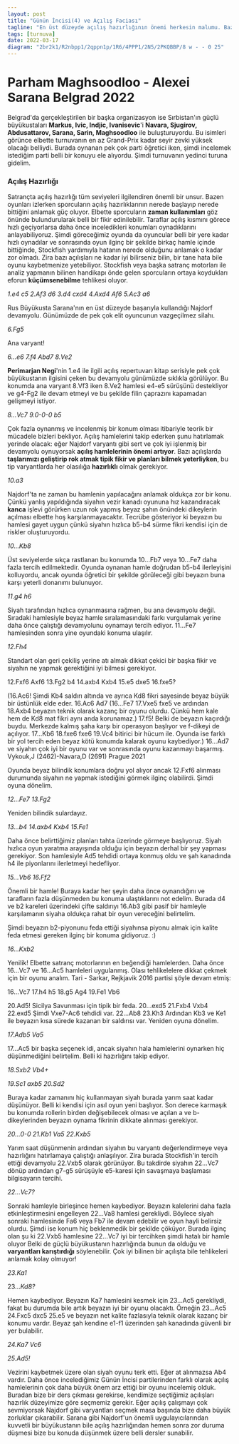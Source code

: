 ```yaml
---
layout: post
title: "Günün İncisi(4) ve Açılış Faciası"
tagline: "En üst düzeyde açılış hazırlığının önemi herkesin malumu. Bazı açılışlar var ki, tek bir kötü hamle bile harika bir hazırlığı berbat edebilir. 2022 Fide Grand-Prix ikinci ayağı Belgrad'da oynanırken aynı yerde bir başka turnuva daha oynanmaktaydı. Sırbistan'ın en güçlü oyuncuları için organize edilen bu turnuva en az Grand-Prix kadar ilgi çekiciydi."
tags: [turnuva]
date: 2022-03-17
diagram: "2br2k1/R2nbpp1/2qppn1p/1R6/4PPP1/2N5/2PKQBBP/8 w - - 0 25"
---
```


# Parham Maghsoodloo - Alexei Sarana Belgrad 2022

Belgrad'da gerçekleştirilen bir başka organizasyon ise Sırbistan'ın güçlü büyükustaları **Markus, Ivic, Indjic, Ivanisevic**'i **Navara, Sjugirov, Abdusattarov, Sarana, Sarin, Maghsoodloo** ile buluşturuyordu. Bu isimleri görünce elbette turnuvanın en az Grand-Prix kadar seyir zevki yüksek olacağı belliydi. Burada oynanan pek çok parti öğretici iken, şimdi incelemek istediğim parti belli bir konuyu ele alıyordu. Şimdi turnuvanın yedinci turuna gidelim.

### **Açılış Hazırlığı**

Satrançta açılış hazırlığı tüm seviyeleri ilgilendiren önemli bir unsur. Bazen oyunları izlerken sporcuların açılış hazırlıklarının nerede başlayıp nerede bittiğini anlamak güç oluyor. Elbette sporcuların **zaman kullanımları** göz önünde bulundurularak belli bir fikir edinilebilir. Taraflar açılış kısmını görece hızlı geçiyorlarsa daha önce inceledikleri konumları oynadıklarını anlayabiliyoruz.
Şimdi göreceğimiz oyunda da oyuncular belli bir yere kadar hızlı oynadılar ve sonrasında oyun ilginç bir şekilde birkaç hamle içinde bittiğinde, Stockfish yardımıyla hatanın nerede olduğunu anlamak o kadar zor olmadı. Zira bazı açılışları ne kadar iyi bilirseniz bilin, bir tane hata bile oyunu kaybetmenize yetebiliyor. Stockfish veya başka satranç motorları ile analiz yapmanın bilinen handikapı önde gelen sporcuların ortaya koydukları eforun **küçümsenebilme** tehlikesi oluyor.

_1.e4 c5 2.Af3 d6 3.d4 cxd4 4.Axd4 Af6 5.Ac3 a6_

Rus Büyükusta Sarana'nın en üst düzeyde başarıyla kullandığı Najdorf devamyolu. Günümüzde de pek çok elit oyuncunun vazgeçilmez silahı.

<div class="cbdiagram"
data-size="400"
data-fen="rnbqkb1r/1p2pppp/p2p1n2/8/3NP3/2N5/PPP2PPP/R1BQKB1R w KQkq - 0 6"
data-buttons="0"
data-legend="Sicilya Savunması Najdorf Varyantı">
</div>

_6.Fg5_

Ana varyant!

_6...e6 7.f4 Abd7 8.Ve2_

<div class="cbdiagram"
data-size="400"
data-fen="r1bqkb1r/1p1n1ppp/p2ppn2/6B1/3NPP2/2N5/PPP1Q1PP/R3KB1R b KQkq - 0 8"
data-buttons="0"
data-legend="8.Ve2 sonrası konum">
</div>

**Perimarjan Negi**'nin 1.e4 ile ilgili açılış repertuvarı kitap serisiyle pek çok büyükustanın ilgisini çeken bu devamyolu günümüzde sıklıkla görülüyor. Bu konumda ana varyant 8.Vf3 iken 8.Ve2 hamlesi e4-e5 sürüşünü destekliyor ve g4-Fg2 ile devam etmeyi ve bu şekilde filin çaprazını kapamadan gelişmeyi istiyor.

_8...Vc7 9.0-0-0 b5_

<div class="cbdiagram"
data-size="400"
data-fen="r1b1kb1r/2qn1ppp/p2ppn2/1p4B1/3NPP2/2N5/PPP1Q1PP/2KR1B1R w kq - 0 10"
data-buttons="0"
data-legend="9...b5 sonrası konum">
</div>

Çok fazla oynanmış ve incelenmiş bir konum olması itibariyle teorik bir mücadele bizleri bekliyor. Açılış hamlelerini takip ederken şunu hatırlamak yerinde olacak: eğer Najdorf varyantı gibi sert ve çok iyi işlenmiş bir devamyolu oynuyorsak **açılış hamlelerinin önemi artıyor**. Bazı açılışlarda **taşlarımızı geliştirip rok atmak tipik fikir ve planları bilmek yeterliyken**, bu tip varyantlarda her olasılığa **hazırlıklı** olmak gerekiyor.

_10.a3_

Najdorf'ta ne zaman bu hamlenin yapılacağını anlamak oldukça zor bir konu. Çünkü yanlış yapıldığında siyahın vezir kanadı oyununa hız kazandıracak **kanca** işlevi görürken uzun rok yapmış beyaz şahın önündeki dikeylerin açılması elbette hoş karşılanmayacaktır. Tecrübe gösteriyor ki beyazın bu hamlesi gayet uygun çünkü siyahın hızlıca b5-b4 sürme fikri kendisi için de riskler oluşturuyordu.

_10...Kb8_


<div class="cbdiagram"
data-size="400"
data-fen="1rb1kb1r/2qn1ppp/p2ppn2/1p4B1/3NPP2/P1N5/1PP1Q1PP/2KR1B1R w k - 0 11"
data-buttons="0"
data-legend="10...Kb8 sonrası konum">
</div>

Üst seviyelerde sıkça rastlanan bu konumda 10...Fb7 veya 10...Fe7 daha fazla tercih edilmektedir. Oyunda oynanan hamle doğrudan b5-b4 ilerleyişini kolluyordu, ancak oyunda öğretici bir şekilde görüleceği gibi beyazın buna karşı yeterli donanımı bulunuyor.

_11.g4 h6_

Siyah tarafından hızlıca oynanmasına rağmen, bu ana devamyolu değil. Sıradaki hamlesiyle beyaz hamle sıralamasındaki farkı vurgulamak yerine daha önce çalıştığı devamyolunu oynamayı tercih ediyor. 11...Fe7 hamlesinden sonra yine oyundaki konuma ulaşılır.

_12.Fh4_

Standart olan geri çekiliş yerine atı almak dikkat çekici bir başka fikir ve siyahın ne yapmak gerektiğini iyi bilmesi gerekiyor.

12.Fxf6 Axf6 13.Fg2 b4 14.axb4 Kxb4 15.e5 dxe5 16.fxe5?

<div class="cbdiagram"
data-size="400"
data-fen="2b1kb1r/2q2pp1/p3pn1p/4p3/1r1N1PP1/2N5/1PP1Q1BP/2KR3R w k - 0 16"
data-buttons="0"
data-legend="Analiz diyagramı: 16.fxe5 sonrası konum">
</div>

(16.Ac6! Şimdi Kb4 saldırı altında ve ayrıca Kd8 fikri sayesinde beyaz büyük bir üstünlük elde eder. 16.Ac6 Ad7 (16...Fe7 17.Vxe5 fxe5 ve ardından 18.Axb4 beyazın teknik olarak kazanç bir oyunu olurdu. Çünkü hem kale hem de Kd8 mat fikri aynı anda korunamaz.) 17.f5! Belki de beyazın kaçırdığı buydu. Merkezde kalmış şaha karşı bir operasyon başlıyor ve f-dikeyi de açılıyor. 17...Kb6 18.fxe6 fxe6 19.Vc4 bitirici bir hücum ile. Oyunda ise farklı bir yol tercih eden beyaz kötü konumda kalarak oyunu kaybediyor.) 16...Ad7 ve siyahın çok iyi bir oyunu var ve sonrasında oyunu kazanmayı başarmış. Vykouk,J (2462)-Navara,D (2691) Prague 2021

Oyunda beyaz bilindik konumlara doğru yol alıyor ancak 12.Fxf6 alınması durumunda siyahın ne yapmak istediğini görmek ilginç olabilirdi. Şimdi oyuna dönelim.

<div class="cbdiagram"
data-size="400"
data-fen="1rb1kb1r/2qn1pp1/p2ppn1p/1p6/3NPPPB/P1N5/1PP1Q2P/2KR1B1R b k - 0 12"
data-buttons="0"
data-legend="11.Fh4 sonrası konum">
</div>

_12...Fe7 13.Fg2_

Yeniden bilindik sulardayız.

<div class="cbdiagram"
data-size="400"
data-fen="1rb1k2r/2qnbpp1/p2ppn1p/1p6/3NPPPB/P1N5/1PP1Q1BP/2KR3R b k - 0 13"
data-buttons="0"
data-legend="13.Fg2 sonrası konum">
</div>

_13...b4 14.axb4 Kxb4 15.Fe1_

Daha önce belirttiğimiz planları tahta üzerinde görmeye başlıyoruz. Siyah hızlıca oyun yaratma arayışında olduğu için beyazın derhal bir şey yapması gerekiyor. Son hamlesiyle Ad5 tehdidi ortaya konmuş oldu ve şah kanadında h4 ile piyonlarını ilerletmeyi hedefliyor.

<div class="cbdiagram"
data-size="400"
data-fen="2b1k2r/2qnbpp1/p2ppn1p/8/1r1NPPP1/2N5/1PP1Q1BP/2KRB2R b k - 0 15"
data-buttons="0"
data-legend="15.Fe1 sonrası konum">
</div>

_15...Vb6 16.Ff2_

Önemli bir hamle! Buraya kadar her şeyin daha önce oynandığını ve tarafların fazla düşünmeden bu konuma ulaştıklarını not edelim. Burada d4 ve b2 kareleri üzerindeki çifte saldırıyı 16.Ab3 gibi pasif bir hamleyle karşılamanın siyaha oldukça rahat bir oyun vereceğini belirtelim.

<div class="cbdiagram"
data-size="400"
data-fen="2b1k2r/3nbpp1/pq1ppn1p/8/1r1NPPP1/2N5/1PP1QBBP/2KR3R b k - 0 16
"
data-buttons="0"
data-legend="16.Ff2 sonrası konum">
</div>

Şimdi beyazın b2-piyonunu feda ettiği siyahınsa piyonu almak için kalite feda etmesi gereken ilginç bir konuma gidiyoruz. :)

_16...Kxb2_

Yenilik!  Elbette satranç motorlarının en beğendiği hamlelerden. Daha önce 16...Vc7 ve 16...Ac5 hamleleri uygulanmış. Olası tehlikelelere dikkat çekmek için bir oyunu analım. Tari - Sarkar, Rejkjavik 2016 partisi şöyle devam etmiş:

16...Vc7 17.h4 h5 18.g5 Ag4 19.Fe1 Vb6

<div class="cbdiagram"
data-size="400"
data-fen="2b1k2r/3nbpp1/pq1pp3/6Pp/1r1NPPnP/2N5/1PP1Q1B1/2KRB2R w k - 0 20"
data-buttons="0"
data-legend="Analiz diyagramı 19...Vb6 sonrası konum">
</div>

20.Ad5! Sicilya Savunması için tipik bir feda. 20...exd5 21.Fxb4 Vxb4 22.exd5 Şimdi Vxe7-Ac6 tehdidi var. 22...Ab8 23.Kh3 Ardından Kb3 ve Ke1 ile beyazın kısa sürede kazanan bir saldırısı var. Yeniden oyuna dönelim.


<div class="cbdiagram"
data-size="400"
data-fen="2b1k2r/3nbpp1/pq1ppn1p/8/3NPPP1/2N5/1rP1QBBP/2KR3R w k - 0 17
"
data-buttons="0"
data-legend="16...Kxb2 sonrası konum">
</div>

_17.Adb5 Va5_

17...Ac5 bir başka seçenek idi, ancak siyahın hala hamlelerini oynarken hiç düşünmediğini belirtelim. Belli ki hazırlığını takip ediyor.

_18.Sxb2 Vb4+_

<div class="cbdiagram"
data-size="400"
data-fen="2b1k2r/3nbpp1/p2ppn1p/1N6/1q2PPP1/2N5/1KP1QBBP/3R3R w k - 0 19
"
data-buttons="0"
data-legend="18...Vb4 sonrası konum">
</div>

_19.Sc1 axb5 20.Sd2_

<div class="cbdiagram"
data-size="400"
data-fen="2b1k2r/3nbpp1/3ppn1p/1p6/1q2PPP1/2N5/2PKQBBP/3R3R b k - 0 20"
data-buttons="0"
data-legend="20.Şd2 sonrası konum">
</div>

Buraya kadar zamanını hiç kullanmayan siyah burada yarım saat kadar düşünüyor. Belli ki kendisi için asıl oyun yeni başlıyor. Son derece karmaşık bu konumda rollerin birden değişebilecek olması ve açılan a ve b-dikeylerinden beyazın oynama fikrinin dikkate alınması gerekiyor.

_20...0-0 21.Kb1 Va5 22.Kxb5_

Yarım saat düşünmenin ardından siyahın bu varyantı değerlendirmeye veya hazırlığını hatırlamaya çalıştığı anlaşılıyor. Zira burada Stockfish'in tercih ettiği devamyolu 22.Vxb5 olarak görünüyor. Bu takdirde siyahın 22...Vc7 dönüp ardından g7-g5 sürüşüyle e5-karesi için savaşmaya başlaması bilgisayarın tercihi.

<div class="cbdiagram"
data-size="400"
data-fen="2b2rk1/3nbpp1/3ppn1p/qR6/4PPP1/2N5/2PKQBBP/7R b - - 0 22"
data-buttons="0"
data-legend="22.Kxb5 sonrası konum">
</div>

_22...Vc7?_

Sonraki hamleyle birleşince hemen kaybediyor. Beyazın kalelerini daha fazla etkinleştirmesini engelleyen 22...Va8 hamlesi gerekliydi. Böylece siyah sonraki hamlesinde Fa6 veya Fb7 ile devam edebilir ve oyun hayli belirsiz olurdu. Şimdi ise konum hiç beklenmedik bir şekilde çöküyor. Burada ilginç olan şu ki 22.Vxb5 hamlesine 22...Vc7 iyi bir tercihken şimdi hatalı bir hamle oluyor Belki de güçlü büyükustanın hazırlığında bunun da olduğu ve **varyantları karıştırdığı** söylenebilir. Çok iyi bilinen bir açılışta bile tehlikeleri anlamak kolay olmuyor!

_23.Ka1_  

<div class="cbdiagram"
data-size="400"
data-fen="2b2rk1/2qnbpp1/3ppn1p/1R6/4PPP1/2N5/2PKQBBP/R7 b - - 0 23"
data-buttons="0"
data-legend="23.Ka1 sonrası konum">
</div>

23..._Kd8?_

Hemen kaybediyor. Beyazın Ka7 hamlesini kesmek için 23...Ac5 gerekliydi, fakat bu durumda bile artık beyazın iyi bir oyunu olacaktı. Örneğin 23...Ac5 24.Fxc5 dxc5 25.e5 ve beyazın net kalite fazlasıyla teknik olarak kazanç bir konumu vardır. Beyaz şah kendine e1-f1 üzerinden şah kanadında güvenli bir yer bulabilir.  

_24.Ka7 Vc6_

<div class="cbdiagram"
data-size="400"
data-fen="2br2k1/R2nbpp1/2qppn1p/1R6/4PPP1/2N5/2PKQBBP/8 w - - 0 25"
data-buttons="0"
data-legend="24...Vc6 sonrası konum">
</div>

_25.Ad5!_

Vezirini kaybetmek üzere olan siyah oyunu terk etti. Eğer at alınmazsa Ab4 vardır.
Daha önce incelediğimiz Günün İncisi partilerinden farklı olarak açılış hamlelerinin çok daha büyük önem arz ettiği bir oyunu incelemiş olduk. Buradan bize bir ders çıkması gerekirse, kendimize seçtiğimiz açılışları hazırlık düzeyimize göre seçmemiz gerekir. Eğer açılış çalışmayı çok sevmiyorsak Najdorf gibi varyantları seçmek masa başında bize daha büyük zorluklar çıkarabilir. Sarana gibi Najdorf'un önemli uygulayıcılarından kuvvetli bir büyükustanın bile açılış hazırlığından hemen sonra zor duruma düşmesi bize bu konuda düşünmek üzere belli dersler sunabilir.


<div class="cbreplay" data-url="{{ site.url }}/assets/pgn/Parham Maghsoodloo_Alexey Sarana_2022.pgn" style="max-width:100%;"></div>  
